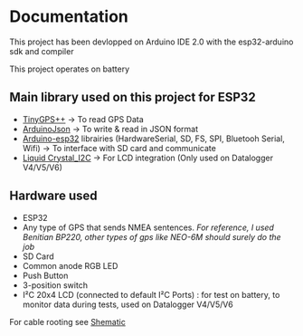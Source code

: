 # Documentation
This project has been devlopped on Arduino IDE 2.0 with the esp32-arduino sdk and compiler


This project operates on battery
## Main library used on this project for ESP32
* [TinyGPS++](https://github.com/mikalhart/TinyGPSPlus.git) -> To read GPS Data
* [ArduinoJson](https://github.com/bblanchon/ArduinoJson.git) -> To write & read in JSON format
* [Arduino-esp32](https://github.com/espressif/arduino-esp32.git) librairies (HardwareSerial, SD, FS, SPI, Bluetooh Serial, Wifi) -> To interface with SD card and communicate
* [Liquid Crystal_I2C](https://github.com/johnrickman/LiquidCrystal_I2C.git) -> For LCD integration (Only used on Datalogger V4/V5/V6)

## Hardware used
* ESP32
* Any type of GPS that sends NMEA sentences. *For reference, I used Benitian BP220, other types of gps like NEO-6M should surely do the job*
* SD Card
* Common anode RGB LED
* Push Button
* 3-position switch
* I²C 20x4 LCD (connected to default I²C Ports) : for test on battery, to monitor data during tests, used on Datalogger V4/V5/V6


For cable rooting see [Shematic](https://github.com/TL-Gamma/Perform-Chandail/blob/5c7101901dbf19d851dd238090973781bca3cb34/00_Documentation/PCB_Connected_GPS_Datalogger_Project.pdf)
